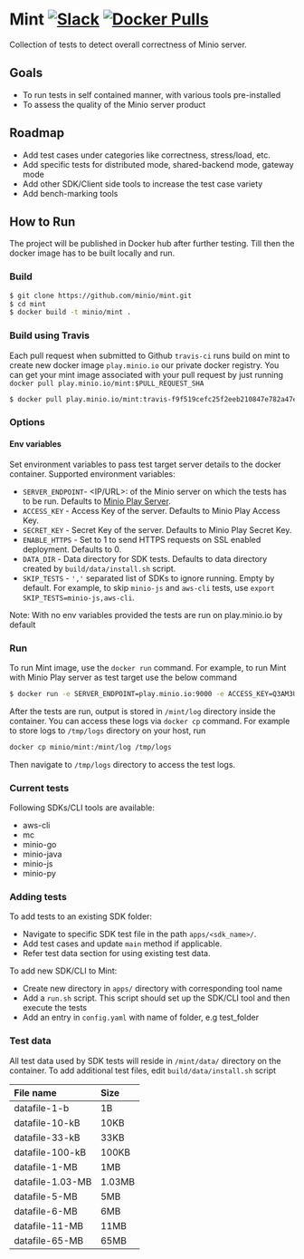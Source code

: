# Mint [![Slack](https://slack.minio.io/slack?type=svg)](https://slack.minio.io) [![Docker Pulls](https://img.shields.io/docker/pulls/minio/mint.svg?maxAge=604800)](https://hub.docker.com/r/minio/mint/)

Collection of tests to detect overall correctness of Minio server.

## Goals

- To run tests in self contained manner, with various tools pre-installed
- To assess the quality of the Minio server product

## Roadmap

- Add test cases under categories like correctness, stress/load, etc.
- Add specific tests for distributed mode, shared-backend mode, gateway mode
- Add other SDK/Client side tools to increase the test case variety
- Add bench-marking tools

## How to Run

The project will be published in Docker hub after further testing. Till then the docker image has to be built locally and run.

### Build

```sh
$ git clone https://github.com/minio/mint.git
$ cd mint
$ docker build -t minio/mint .
```

### Build using Travis

Each pull request when submitted to Github `travis-ci` runs build on mint to create new docker image `play.minio.io` our private docker registry. You can get your mint image associated with your pull request by just running `docker pull play.minio.io/mint:$PULL_REQUEST_SHA`

```sh
$ docker pull play.minio.io/mint:travis-f9f519cefc25f2eeb210847e782a47e466a6b79e
```

### Options

#### Env variables

Set environment variables to pass test target server details to the docker container. Supported environment variables:

- `SERVER_ENDPOINT`- <IP/URL>:<PORT> of the Minio server on which the tests has to be run. Defaults to [Minio Play Server](play.minio.io:9000/minio/).
- `ACCESS_KEY`     - Access Key of the server. Defaults to Minio Play Access Key.
- `SECRET_KEY`     - Secret Key of the server. Defaults to Minio Play Secret Key.
- `ENABLE_HTTPS`   - Set to 1 to send HTTPS requests on SSL enabled deployment. Defaults to 0.
- `DATA_DIR`       - Data directory for SDK tests. Defaults to data directory created by `build/data/install.sh` script.
- `SKIP_TESTS`     - `','` separated list of SDKs to ignore running. Empty by default. For example, to skip `minio-js` and `aws-cli` tests, use `export SKIP_TESTS=minio-js,aws-cli`.

Note: With no env variables provided the tests are run on play.minio.io by default

### Run

To run Mint image, use the `docker run` command. For example, to run Mint with Minio Play server as test target use the below command

```sh
$ docker run -e SERVER_ENDPOINT=play.minio.io:9000 -e ACCESS_KEY=Q3AM3UQ867SPQQA43P2F -e SECRET_KEY=zuf+tfteSlswRu7BJ86wekitnifILbZam1KYY3TG -e ENABLE_HTTPS=1 minio/mint
```

After the tests are run, output is stored in `/mint/log` directory inside the container. You can access these logs via `docker cp` command. For example to store logs to `/tmp/logs` directory on your host, run

```sh
docker cp minio/mint:/mint/log /tmp/logs
```

Then navigate to `/tmp/logs` directory to access the test logs.

### Current tests

Following SDKs/CLI tools are available:

- aws-cli
- mc
- minio-go
- minio-java
- minio-js
- minio-py

### Adding tests

To add tests to an existing SDK folder:

- Navigate to specific SDK test file in the path `apps/<sdk_name>/`.
- Add test cases and update `main` method if applicable.
- Refer test data section for using existing test data.

To add new SDK/CLI to Mint:

- Create new directory in `apps/` directory with corresponding tool name
- Add a `run.sh` script. This script should set up the SDK/CLI tool and then execute the tests
- Add an entry in `config.yaml` with name of folder, e.g test_folder

### Test data

All test data used by SDK tests will reside in `/mint/data/` directory on the container. To add additional test files, edit `build/data/install.sh` script

| File name |  Size
|:--- |:--- |
| datafile-1-b | 1B |
| datafile-10-kB   |10KB
| datafile-33-kB |33KB
| datafile-100-kB |100KB
| datafile-1-MB |1MB
| datafile-1.03-MB |1.03MB
| datafile-5-MB |5MB
| datafile-6-MB |6MB
| datafile-11-MB |11MB
| datafile-65-MB |65MB